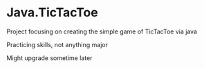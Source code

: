 # Java.TicTacToe
Project focusing on creating the simple game of TicTacToe via java

Practicing skills, not anything major

Might upgrade sometime later
